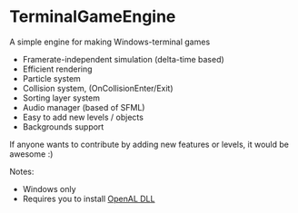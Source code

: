 # TerminalGameEngine
A simple engine for making Windows-terminal games
 
- Framerate-independent simulation (delta-time based)
- Efficient rendering
- Particle system
- Collision system, (OnCollisionEnter/Exit)
- Sorting layer system
- Audio manager (based of SFML)
- Easy to add new levels / objects
- Backgrounds support

If anyone wants to contribute by adding new features or levels, it would be awesome :)

Notes:
- Windows only
- Requires you to install [OpenAL DLL](https://www.openal.org/downloads/)
